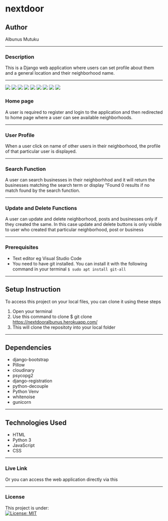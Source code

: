 # nextdoor
## Author
Albunus Mutuku
*****
### Description
This is a Django web application where users can set profile about them and a general location and their neighborhood name. 
*****

<img src="static/image/Screenshot from 2021-12-12 21-33-24.png">

 
<img src="static/images/Screenshot from 2021-12-25 08-37-18.png">
<img src="static/images/Screenshot from 2021-12-25 08-37-23.png">
<img src="static/images/Screenshot from 2021-12-25 08-36-25.png">
<img src="static/images/Screenshot from 2021-12-25 08-36-30.png">
 
 
 <img src="static/images/Screenshot from 2021-12-25 08-36-40.png">

 
<img src="static/images/Screenshot from 2021-12-25 08-36-47.png">
<img src="static/images/Screenshot from 2021-12-25 08-37-46.png">
<img src="static/images/Screenshot from 2021-12-25 08-37-56.png">


### Home page
A user is required to register and login to the application and then redirected to home page where a user can see available neighborhoods. 
*****
### User Profile
When a user click on name of other users in their neighborhood, the profile of that particular user is displayed.
*****
### Search Function
A user can search businesses in their neighborhhod and it will return the businesses matching the search term or display "Found 0 results if no match found by the search function.
*****
### Update and Delete Functions
A user can update and delete neighborhood, posts and businesses only if they created the same. In this case update and delete buttons is only visible to user who created that particular neighborhood, post or business
*****
### Prerequisites
* Text editor eg Visual Studio Code
* You need to have git installed. You can install it with the following command in your terminal
`$ sudo apt install git-all`
*****
## Setup Instruction
To access this project on your local files, you can clone it using these steps
1. Open your terminal
1. Use this command to clone $ git clone https://nextdooralbunus.herokuapp.com/
1. This will clone the repositoty into your local folder
*****
## Dependencies
* django-bootstrap
* Pillow
* cloudinary
* psycopg2
* django-registration
* python-decouple
* Python Venv
* whitenoise
* gunicorn
*****
## Technologies Used
* HTML
* Python 3
* JavaScript
* CSS
******
### Live Link
Or you can access the web application directly via this 
*****
### License
This project is under:  
[![License: MIT](https://img.shields.io/badge/License-MIT-yellow.svg)](/LICENSE)

